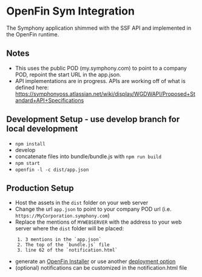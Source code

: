 # OpenFin Sym Integration
The Symphony application shimmed with the SSF API and implemented in the OpenFin runtime.

## Notes
- This uses the public POD (my.symphony.com) to point to a company POD, repoint the start URL in the app.json.
- API implementations are in progress.  APIs are working off of what is defined here: https://symphonyoss.atlassian.net/wiki/display/WGDWAPI/Proposed+Standard+API+Specifications

## Development Setup - use develop branch for local development
- `npm install`
- develop
- concatenate files into bundle/bundle.js with `npm run build`
- `npm start`
- `openfin -l -c dist/app.json`

## Production Setup
- Host the assets in the `dist` folder on your web server
- Change the url `app.json` to point to your company POD url (i.e. `https://MyCorporation.symphony.com`)
- Replace the mentions of `MYWEBSERVER` with the address to your web server where the `dist` folder will be placed: 
~~~~
    1. 3 mentions in the `app.json`
    2. The top of the `bundle.js` file
    3. line 62 of the `notification.html` 
~~~~
- generate an [OpenFin Installer](https://install.openfin.co/) or use another [deployment option](https://openfin.co/options/)
- (optional) notifications can be customized in the notification.html file
